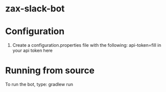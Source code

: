 # zax-slack-bot

# Configuration
1. Create a configuration.properties file with the following:
    api-token=fill in your api token here
    
# Running from source

To run the bot, type: gradlew run
